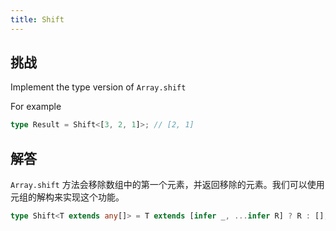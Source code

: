 ```yaml
---
title: Shift
---
```


## 挑战

Implement the type version of `Array.shift`

For example

```typescript
type Result = Shift<[3, 2, 1]>; // [2, 1]
```

## 解答

`Array.shift` 方法会移除数组中的第一个元素，并返回移除的元素。我们可以使用元组的解构来实现这个功能。

```typescript
type Shift<T extends any[]> = T extends [infer _, ...infer R] ? R : [];
```
